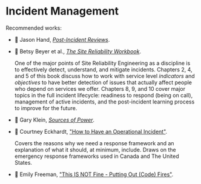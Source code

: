 # Incident Management

Recommended works:

* :green_book:
  Jason Hand,
  [_Post-Incident Reviews_](../bibliography/books.md/#hand-2017).

* :green_book:
  Betsy Beyer et al.,
  [_The Site Reliability Workbook_](../bibliogrpahy/books.md/#beyer-murphy-rensin-kawahara-thorne-2018).

  One of the major points of Site Reliability Engineering as a discipline is
  to effectively detect, understand, and mitigate incidents.
  Chapters 2, 4, and 5 of this book discuss how to work with service level
  _indicators_ and _objectives_ to have better detection of issues that
  actually affect people who depend on services we offer.
  Chapters 8, 9, and 10 cover major topics in the full incident lifecycle:
  readiness to respond (being on call), management of active incidents,
  and the post-incident learning process to improve for the future.

* :green_book:
  Gary Klein,
  [_Sources of Power_](../bibliography/books.md/#klein-1998).

* :movie_camera:
  Courtney Eckhardt,
  ["How to Have an Operational Incident"](../bibliography/conference_talks.md/#eckhardt-2019).

  Covers the reasons why we need a response framework and an explanation
  of what it should, at minimum, include.
  Draws on the emergency response frameworks used in Canada
  and The United States.

* :movie_camera:
  Emily Freeman,
  ["This IS NOT Fine - Putting Out (Code) Fires"](../bibliography/conference_talks.md/#freeman-2018).
